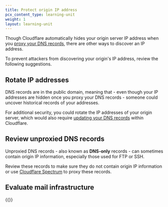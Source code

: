 ```yaml
---
title: Protect origin IP address
pcx_content_type: learning-unit
weight: 1
layout: learning-unit
---
```


Though Cloudflare automatically hides your origin server IP address when you [proxy your DNS records](/learning-paths/modules/security/ddos-baseline/proxy-dns-records/), there are other ways to discover an IP address.

To prevent attackers from discovering your origin's IP address, review the following suggestions.

## Rotate IP addresses

DNS records are in the public domain, meaning that - even though your IP addresses are hidden once you proxy your DNS records - someone could uncover historical records of your addresses.

For additional security, you could rotate the IP addresses of your origin server, which would also require [updating your DNS records](/dns/manage-dns-records/how-to/create-dns-records/#edit-dns-records) within Cloudflare.

## Review unproxied DNS records

Unproxied DNS records - also known as **DNS-only** records - can sometimes contain origin IP information, especially those used for FTP or SSH.

Review these records to make sure they do not contain origin IP information or use [Cloudflare Spectrum](/spectrum/) to proxy these records.

## Evaluate mail infrastructure

{{<render file="_email-record-origin-ip.md">}}